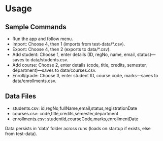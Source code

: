 # Usage

## Sample Commands
- Run the app and follow menu.
- Import: Choose 4, then 1 (imports from test-data/*.csv).
- Export: Choose 4, then 2 (exports to data/*.csv).
- Add student: Choose 1, enter details (ID, regNo, name, email, status)—saves to data/students.csv.
- Add course: Choose 2, enter details (code, title, credits, semester, department)—saves to data/courses.csv.
- Enroll/grade: Choose 3, enter student ID, course code, marks—saves to data/enrollments.csv.

## Data Files
- students.csv: id,regNo,fullName,email,status,registrationDate
- courses.csv: code,title,credits,semester,department
- enrollments.csv: studentId,courseCode,marks,enrollmentDate

Data persists in 'data' folder across runs (loads on startup if exists, else from test-data).
